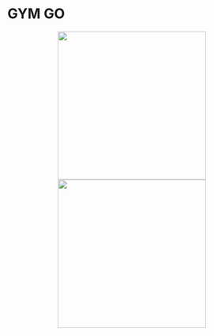 # GYM GO

<div align="center">
    <center>
        <img src="https://drive.google.com/open?id=1pjoeMAJt-m6Y-_SmfErHogsEvUxIw4Og" width="300">
        <img src="/app/src/main/res/drawable/calcu_2.gif" width="300">
    </center>
</div>


